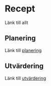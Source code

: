 # Recept
Länk till allt 

## Planering

Länk till [planering](https://docs.google.com/document/d/1KCpv9HzEpVak2BNxHUrc-Gkk7udnho1hxGWW364RYcA/edit?usp=sharing)

## Utvärdering

Länk till [utvärdering](https://docs.google.com/document/d/1a4ieJXMGPnUg0FMlmY7htIjZnA1dZnwdiZGZS45N-Cw/edit?usp=sharing)
